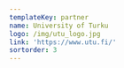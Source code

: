 ```yaml
---
templateKey: partner
name: University of Turku
logo: /img/utu_logo.jpg
link: 'https://www.utu.fi/'
sortorder: 3
---
```


